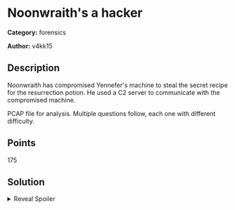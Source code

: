 # Noonwraith's a hacker
**Category:** forensics

**Author:** v4kk15

## Description
Noonwraith has compromised Yennefer's machine to steal the secret recipe for the resurrection potion. He used a C2 server to communicate with the compromised machine. 

PCAP file for analysis. Multiple questions follow, each one with different difficulty. 

## Points
175

## Solution

<details>
 <summary>Reveal Spoiler</summary>

##### Noonwraith has compromised Yennefer's machine to steal the secret recipe for the resurrection potion. He used a C2 server to communicate with the compromised machine. 
Which protocol is used in the C2 communication? (30 points) - only one attempt
	a. DNS
	b. HTTPS
	c. DoH (CORRECT)
	d. HTTP
	e. FTP
	f. ICMP

Which provider is used in the C2 communication? (25 points) - two attempts maximum
	Cloudflare

What is Yennefer's private IP address? (10 points) - only one attempt
	192.168.85.133


##### Noonwraith has made a mistake when performing his attack. He accidentally exposed the C2 server IP address.
What is the public IP address of the C2 server? (15 points) - two attempts maximum
	134.209.189.120

What is the Operating System of the compromised machine? (15 points) - two attempts maximum
	linux-gnu

Which tool was used to fetch the files from the C2 server? (20 points) - only one attempt
	a. curl
	b. wget (CORRECT)
	c. browser
	d. git
	e. uGet
	
What is the version of the tool used to fetch the files from the C2 server? (10 points) - three attempts maximum
	1.19.4
	
	
##### Noonwraith made another mistake. Some parts of the communication between Yennefer's machine and the C2 server are not very secure.
Which protocol is used in the insecure communication? (10 points) - only one attempt
	a. DNS
	b. HTTPS
	c. DoH
	d. HTTP (CORRECT)
	e. FTP
	f. ICMP
	g. FTPS
	
What is the first flag? (20 points)
	CCSC{a2674l12_Th3r3_I5_n3v3r_a_s3c0nd_0pp0rtunity_to_m4k3_4_fIrSt_Impr3ssIon_021fu831} - no limit

What is the second flag? (20 points)
	CCSC{2f35a232_Th3r3's_4_gr4in_0f_truth_in_3v3ry_f4iry_t4l3_24124fsa2} - no limit


</details>
